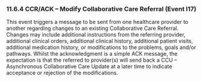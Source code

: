### 11.6.4 CCR/ACK – Modify Collaborative Care Referral (Event I17)

This event triggers a message to be sent from one healthcare provider to another regarding changes to an existing Collaborative Care Referral. Changes may include additional instructions from the referring provider, additional clinical orders, additional clinical history, additional patient visits, additional medication history, or modifications to the problems, goals and/or pathways. Whilst the acknowledgment is a simple ACK message, the expectation is that the referred to provider(s) will send back a CCU – Asynchronous Collaborative Care Update at a later time to indicate acceptance or rejection of the modifications.
